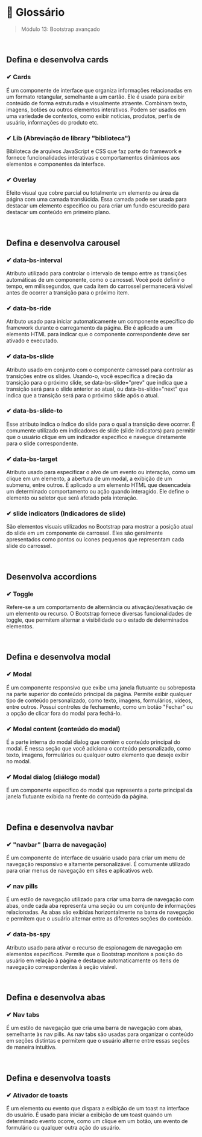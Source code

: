 # 📌 Glossário
> Módulo 13: Bootstrap avançado

<br>

## Defina e desenvolva cards
### ✔ Cards
É um componente de interface que organiza informações relacionadas em um formato retangular, semelhante a um cartão. Ele é usado para exibir conteúdo de forma estruturada e visualmente atraente. Combinam texto, imagens, botões ou outros elementos interativos. Podem ser usados em uma variedade de contextos, como exibir notícias, produtos, perfis de usuário, informações do produto etc. 

### ✔ Lib (Abreviação de library "biblioteca")
Biblioteca de arquivos JavaScript e CSS que faz parte do framework e fornece funcionalidades interativas e comportamentos dinâmicos aos elementos e componentes da interface.

### ✔ Overlay
Efeito visual que cobre parcial ou totalmente um elemento ou área da página com uma camada translúcida. Essa camada pode ser usada para destacar um elemento específico ou para criar um fundo escurecido para destacar um conteúdo em primeiro plano.

<br>

## Defina e desenvolva carousel
### ✔ data-bs-interval 
Atributo utilizado para controlar o intervalo de tempo entre as transições automáticas de um componente, como o carrossel. Você pode definir o tempo, em milissegundos, que cada item do carrossel permanecerá visível antes de ocorrer a transição para o próximo item.

### ✔ data-bs-ride 
Atributo usado para iniciar automaticamente um componente específico do framework durante o carregamento da página. Ele é aplicado a um elemento HTML para indicar que o componente correspondente deve ser ativado e executado.

### ✔ data-bs-slide
Atributo usado em conjunto com o componente carrossel para controlar as transições entre os slides. Usando-o, você especifica a direção da transição para o próximo slide, se data-bs-slide="prev" que indica que a transição será para o slide anterior ao atual, ou data-bs-slide="next" que indica que a transição será para o próximo slide após o atual.

### ✔ data-bs-slide-to
Esse atributo indica o índice do slide para o qual a transição deve ocorrer. É comumente utilizado em indicadores de slide (slide indicators) para permitir que o usuário clique em um indicador específico e navegue diretamente para o slide correspondente.

### ✔ data-bs-target
Atributo usado para especificar o alvo de um evento ou interação, como um clique em um elemento, a abertura de um modal, a exibição de um submenu, entre outros. É aplicado a um elemento HTML que desencadeia um determinado comportamento ou ação quando interagido. Ele define o elemento ou seletor que será afetado pela interação.

### ✔ slide indicators (Indicadores de slide)
São elementos visuais utilizados no Bootstrap para mostrar a posição atual do slide em um componente de carrossel. Eles são geralmente apresentados como pontos ou ícones pequenos que representam cada slide do carrossel.

<br>

## Desenvolva accordions
### ✔ Toggle
Refere-se a um comportamento de alternância ou ativação/desativação de um elemento ou recurso. O Bootstrap fornece diversas funcionalidades de toggle, que permitem alternar a visibilidade ou o estado de determinados elementos.

<br>

## Defina e desenvolva modal
### ✔ Modal
É um componente responsivo que exibe uma janela flutuante ou sobreposta na parte superior do conteúdo principal da página. Permite exibir qualquer tipo de conteúdo personalizado, como texto, imagens, formulários, vídeos, entre outros. Possui controles de fechamento, como um botão "Fechar" ou a opção de clicar fora do modal para fechá-lo.

### ✔ Modal content (conteúdo do modal)
É a parte interna do modal dialog que contém o conteúdo principal do modal. É nessa seção que você adiciona o conteúdo personalizado, como texto, imagens, formulários ou qualquer outro elemento que deseje exibir no modal.

### ✔ Modal dialog (diálogo modal)
É um componente específico do modal que representa a parte principal da janela flutuante exibida na frente do conteúdo da página. 

<br>

## Defina e desenvolva navbar
### ✔ "navbar" (barra de navegação)
É um componente de interface de usuário usado para criar um menu de navegação responsivo e altamente personalizável. É comumente utilizado para criar menus de navegação em sites e aplicativos web.

### ✔ nav pills
É um estilo de navegação utilizado para criar uma barra de navegação com abas, onde cada aba representa uma seção ou um conjunto de informações relacionadas. As abas são exibidas horizontalmente na barra de navegação e permitem que o usuário alternar entre as diferentes seções do conteúdo.

### ✔ data-bs-spy
Atributo usado para ativar o recurso de espionagem de navegação em elementos específicos. Permite que o Bootstrap monitore a posição do usuário em relação à página e destaque automaticamente os itens de navegação correspondentes à seção visível.

<br>

## Defina e desenvolva abas
### ✔ Nav tabs
É um estilo de navegação que cria uma barra de navegação com abas, semelhante às nav pills. As nav tabs são usadas para organizar o conteúdo em seções distintas e permitem que o usuário alterne entre essas seções de maneira intuitiva.

<br>

## Defina e desenvolva toasts
### ✔ Ativador de toasts
É um elemento ou evento que dispara a exibição de um toast na interface do usuário. É usado para iniciar a exibição de um toast quando um determinado evento ocorre, como um clique em um botão, um evento de formulário ou qualquer outra ação do usuário.
